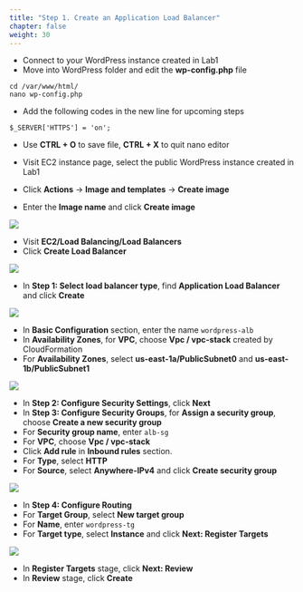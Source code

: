 ```yaml
---
title: "Step 1. Create an Application Load Balancer"
chapter: false
weight: 30
---
```


* Connect to your WordPress instance created in Lab1
* Move into WordPress folder and edit the **wp-config.php** file

```
cd /var/www/html/
nano wp-config.php
```

* Add the following codes in the new line for upcoming steps
```
$_SERVER['HTTPS'] = 'on';
```
* Use **CTRL + O** to save file, **CTRL + X** to quit nano editor



* Visit EC2 instance page, select the public WordPress instance created in Lab1
* Click **Actions** → **Image and templates** → **Create image**
* Enter the **Image name** and click **Create image**

![](/images/lab2-1.png)

* Visit **EC2/Load Balancing/Load Balancers**
* Click **Create Load Balancer**

![](/images/lab2-2.png)

* In **Step 1: Select load balancer type**, find **Application Load Balancer** and click **Create**

![](/images/lab2-3.png)

* In **Basic Configuration** section, enter the name `wordpress-alb`
* In **Availability Zones**, for **VPC**, choose **Vpc / vpc-stack** created by CloudFormation
* For **Availability Zones**, select **us-east-1a/PublicSubnet0** and **us-east-1b/PublicSubnet1**

![](/images/lab2-4.png)

* In **Step 2: Configure Security Settings**, click **Next**
* In **Step 3: Configure Security Groups**, for **Assign a security group**, choose **Create a new security group**
* For **Security group name**, enter `alb-sg`
* For **VPC**, choose **Vpc / vpc-stack**
* Click **Add rule** in **Inbound rules** section.
* For **Type**, select **HTTP**
* For **Source**, select **Anywhere-IPv4** and click **Create security group**

![](/images/lab2-5.png)

* In **Step 4: Configure Routing**
* For **Target Group**, select **New target group**
* For **Name**, enter `wordpress-tg`
* For **Target type**, select **Instance** and click **Next: Register Targets**

![](/images/lab2-6.png)

* In **Register Targets** stage, click **Next: Review**
* In **Review** stage, click **Create**


